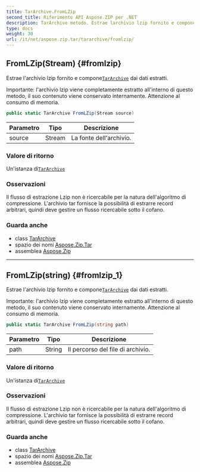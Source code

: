 ```yaml
---
title: TarArchive.FromLZip
second_title: Riferimento API Aspose.ZIP per .NET
description: TarArchive metodo. Estrae larchivio lzip fornito e componeTarArchive dai dati estratti.
type: docs
weight: 30
url: /it/net/aspose.zip.tar/tararchive/fromlzip/
---
```

## FromLZip(Stream) {#fromlzip}

Estrae l'archivio lzip fornito e compone[`TarArchive`](../) dai dati estratti.

Importante: l'archivio lzip viene completamente estratto all'interno di questo metodo, il suo contenuto viene conservato internamente. Attenzione al consumo di memoria.

```csharp
public static TarArchive FromLZip(Stream source)
```

| Parametro | Tipo | Descrizione |
| --- | --- | --- |
| source | Stream | La fonte dell'archivio. |

### Valore di ritorno

Un'istanza di[`TarArchive`](../)

### Osservazioni

Il flusso di estrazione Lzip non è ricercabile per la natura dell'algoritmo di compressione. L'archivio tar fornisce la possibilità di estrarre record arbitrari, quindi deve gestire un flusso ricercabile sotto il cofano.

### Guarda anche

* class [TarArchive](../)
* spazio dei nomi [Aspose.Zip.Tar](../../tararchive/)
* assemblea [Aspose.Zip](../../../)

---

## FromLZip(string) {#fromlzip_1}

Estrae l'archivio lzip fornito e compone[`TarArchive`](../) dai dati estratti.

Importante: l'archivio lzip viene completamente estratto all'interno di questo metodo, il suo contenuto viene conservato internamente. Attenzione al consumo di memoria.

```csharp
public static TarArchive FromLZip(string path)
```

| Parametro | Tipo | Descrizione |
| --- | --- | --- |
| path | String | Il percorso del file di archivio. |

### Valore di ritorno

Un'istanza di[`TarArchive`](../)

### Osservazioni

Il flusso di estrazione Lzip non è ricercabile per la natura dell'algoritmo di compressione. L'archivio tar fornisce la possibilità di estrarre record arbitrari, quindi deve gestire un flusso ricercabile sotto il cofano.

### Guarda anche

* class [TarArchive](../)
* spazio dei nomi [Aspose.Zip.Tar](../../tararchive/)
* assemblea [Aspose.Zip](../../../)


